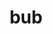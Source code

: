 ---
category: 3-letters
denotation: null
name: bub
reference_link: https://www.etymonline.com/word/bub
root_language: null
root_name: null
title: bub
type: free
word_sums:
- respelling: bub
  sum: 'Bub + '
---